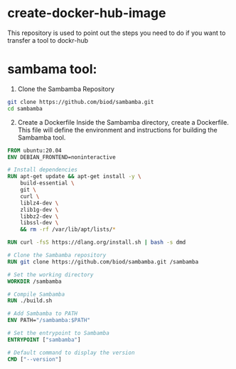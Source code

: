 # create-docker-hub-image
This repository is used to point out the steps you need to do if you want to transfer a tool to dockr-hub 

# sambama tool: 
1. Clone the Sambamba Repository
```sh
git clone https://github.com/biod/sambamba.git
cd sambamba
```

2. Create a Dockerfile
Inside the Sambamba directory, create a Dockerfile. This file will define the environment and instructions for building the Sambamba tool.
```Dockerfile
FROM ubuntu:20.04
ENV DEBIAN_FRONTEND=noninteractive

# Install dependencies
RUN apt-get update && apt-get install -y \
    build-essential \
    git \
    curl \
    liblz4-dev \
    zlib1g-dev \
    libbz2-dev \
    libssl-dev \
    && rm -rf /var/lib/apt/lists/*

RUN curl -fsS https://dlang.org/install.sh | bash -s dmd

# Clone the Sambamba repository
RUN git clone https://github.com/biod/sambamba.git /sambamba

# Set the working directory
WORKDIR /sambamba

# Compile Sambamba
RUN ./build.sh

# Add Sambamba to PATH
ENV PATH="/sambamba:$PATH"

# Set the entrypoint to Sambamba
ENTRYPOINT ["sambamba"]

# Default command to display the version
CMD ["--version"]
```

